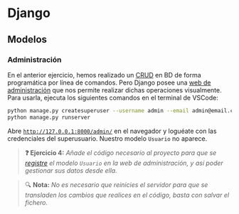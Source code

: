 # Django
## Modelos
### Administración

En el anterior ejercicio, hemos realizado un [CRUD](https://es.wikipedia.org/wiki/CRUD) en BD de forma programática por línea de comandos. Pero Django posee una [web de administración](https://docs.djangoproject.com/en/4.2/ref/contrib/admin/) que nos permite realizar dichas operaciones visualmente. Para usarla, ejecuta los siguientes comandos en el terminal de VSCode:

```bash
python manage.py createsuperuser --username admin --email admin@email.com
python manage.py runserver
```

Abre [`http://127.0.0.1:8000/admin/`](http://127.0.0.1:8000/admin/) en el navegador y loguéate con las credenciales del superusuario. Nuestro modelo `Usuario` no aparece.

> **❓ Ejercicio 4:** _Añade el código necesario al proyecto para que se [registre](https://docs.djangoproject.com/en/4.2/ref/contrib/admin/#modeladmin-objects) el modelo `Usuario` en la web de administración, y así poder gestionar sus datos desde ella._

> 🔍 **Nota:** _No es necesario que reinicies el servidor para que se transladen los cambios que realices en el código, basta con salvar el fichero._
